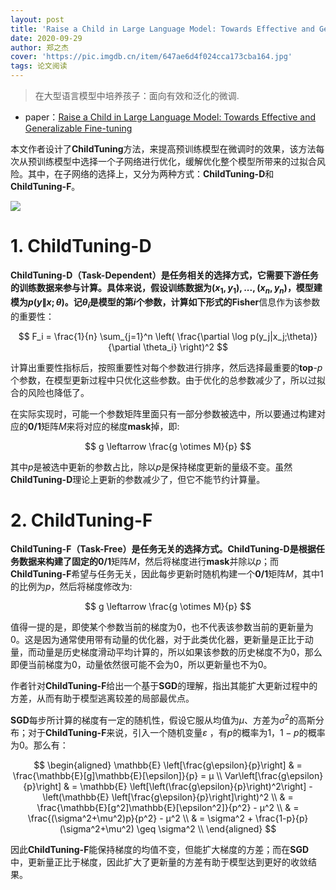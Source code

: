 ```yaml
---
layout: post
title: 'Raise a Child in Large Language Model: Towards Effective and Generalizable Fine-tuning'
date: 2020-09-29
author: 郑之杰
cover: 'https://pic.imgdb.cn/item/647ae6d4f024cca173cba164.jpg'
tags: 论文阅读
---
```


> 在大型语言模型中培养孩子：面向有效和泛化的微调.

- paper：[Raise a Child in Large Language Model: Towards Effective and Generalizable Fine-tuning](https://arxiv.org/abs/2109.05687)

本文作者设计了**ChildTuning**方法，来提高预训练模型在微调时的效果，该方法每次从预训练模型中选择一个子网络进行优化，缓解优化整个模型所带来的过拟合风险。其中，在子网络的选择上，又分为两种方式：**ChildTuning-D**和**ChildTuning-F**。

![](https://pic.imgdb.cn/item/647af86ef024cca173e0f099.jpg)

# 1. ChildTuning-D

**ChildTuning-D（Task-Dependent）**是任务相关的选择方式，它需要下游任务的训练数据来参与计算。具体来说，假设训练数据为$(x_1,y_1),...,(x_n,y_n)$，模型建模为$p(y\|x;\theta)$。记$\theta_i$是模型的第$i$个参数，计算如下形式的**Fisher**信息作为该参数的重要性：

$$ F_i = \frac{1}{n} \sum_{j=1}^n \left( \frac{\partial \log p(y_j|x_j;\theta)}{\partial \theta_i} \right)^2 $$

计算出重要性指标后，按照重要性对每个参数进行排序，然后选择最重要的**top**-$p$个参数，在模型更新过程中只优化这些参数。由于优化的总参数减少了，所以过拟合的风险也降低了。

在实际实现时，可能一个参数矩阵里面只有一部分参数被选中，所以要通过构建对应的**0/1**矩阵$M$来将对应的梯度**mask**掉，即:

$$ g \leftarrow \frac{g \otimes M}{p} $$

其中$p$是被选中更新的参数占比，除以$p$是保持梯度更新的量级不变。虽然**ChildTuning-D**理论上更新的参数减少了，但它不能节约计算量。

# 2. ChildTuning-F

**ChildTuning-F（Task-Free）**是任务无关的选择方式。**ChildTuning-D**是根据任务数据来构建了固定的**0/1**矩阵$M$，然后将梯度进行**mask**并除以$p$；而**ChildTuning-F**希望与任务无关，因此每步更新时随机构建一个**0/1**矩阵$M$，其中$1$的比例为$p$，然后将梯度修改为:

$$ g \leftarrow \frac{g \otimes M}{p} $$

值得一提的是，即使某个参数当前的梯度为$0$，也不代表该参数当前的更新量为$0$。这是因为通常使用带有动量的优化器，对于此类优化器，更新量是正比于动量，而动量是历史梯度滑动平均计算的，所以如果该参数的历史梯度不为$0$，那么即便当前梯度为$0$，动量依然很可能不会为$0$，所以更新量也不为$0$。

作者针对**ChildTuning-F**给出一个基于**SGD**的理解，指出其能扩大更新过程中的方差，从而有助于模型逃离较差的局部最优点。

**SGD**每步所计算的梯度有一定的随机性，假设它服从均值为$μ$、方差为$σ^2$的高斯分布；对于**ChildTuning-F**来说，引入一个随机变量$ε$
，有$p$的概率为$1$，$1−p$的概率为$0$。那么有：

$$
\begin{aligned}
\mathbb{E} \left[\frac{g\epsilon}{p}\right] & = \frac{\mathbb{E}[g]\mathbb{E}[\epsilon]}{p} = μ \\
Var\left[\frac{g\epsilon}{p}\right] & = \mathbb{E} \left[\left(\frac{g\epsilon}{p}\right)^2\right] - \left(\mathbb{E} \left[\frac{g\epsilon}{p}\right]\right)^2 \\
& = \frac{\mathbb{E}[g^2]\mathbb{E}[\epsilon^2]}{p^2} - μ^2 \\
& = \frac{(\sigma^2+\mu^2)p}{p^2} - μ^2 \\
& = \sigma^2 + \frac{1-p}{p}(\sigma^2+\mu^2) \geq \sigma^2 \\
\end{aligned}
$$

因此**ChildTuning-F**能保持梯度的均值不变，但能扩大梯度的方差；而在**SGD**中，更新量正比于梯度，因此扩大了更新量的方差有助于模型达到更好的收敛结果。

